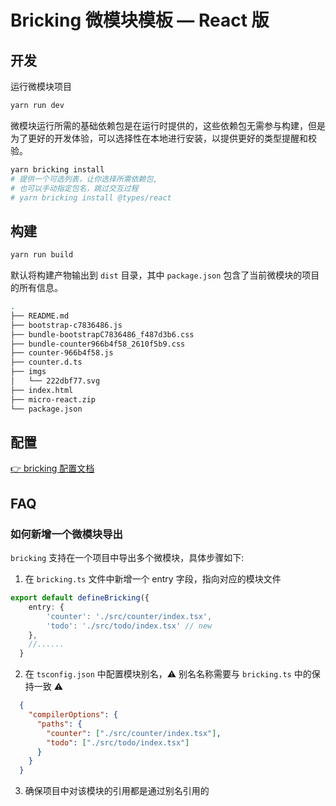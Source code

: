 # Bricking 微模块模板 — React 版

## 开发

运行微模块项目
```sh
yarn run dev
```

微模块运行所需的基础依赖包是在运行时提供的，这些依赖包无需参与构建，但是为了更好的开发体验，可以选择性在本地进行安装，以提供更好的类型提醒和校验。
```sh
yarn bricking install
# 提供一个可选列表，让你选择所需依赖包,
# 也可以手动指定包名，跳过交互过程
# yarn bricking install @types/react
```

## 构建
```sh
yarn run build
```
默认将构建产物输出到 `dist` 目录，其中 `package.json` 包含了当前微模块的项目的所有信息。
```sh
.
├── README.md
├── bootstrap-c7836486.js
├── bundle-bootstrapC7836486_f487d3b6.css
├── bundle-counter966b4f58_2610f5b9.css
├── counter-966b4f58.js
├── counter.d.ts
├── imgs
│   └── 222dbf77.svg
├── index.html
├── micro-react.zip
└── package.json
```

## 配置

[👉 bricking 配置文档](https://github.com/qoxop/bricking/blob/main/packages/bricking/README.md)

## FAQ

### 如何新增一个微模块导出

`bricking` 支持在一个项目中导出多个微模块，具体步骤如下:

1. 在 `bricking.ts` 文件中新增一个 entry 字段，指向对应的模块文件
  ```ts
  export default defineBricking({
      entry: {
          'counter': './src/counter/index.tsx',
          'todo': './src/todo/index.tsx' // new
      },
      //......
    }
  ```
2. 在 `tsconfig.json` 中配置模块别名，⚠️ 别名名称需要与  `bricking.ts` 中的保持一致 ⚠️

  ```json
    {
      "compilerOptions": {
        "paths": {
          "counter": ["./src/counter/index.tsx"],
          "todo": ["./src/todo/index.tsx"]
        }
      }
    }
  ```
3. 确保项目中对该模块的引用都是通过别名引用的
